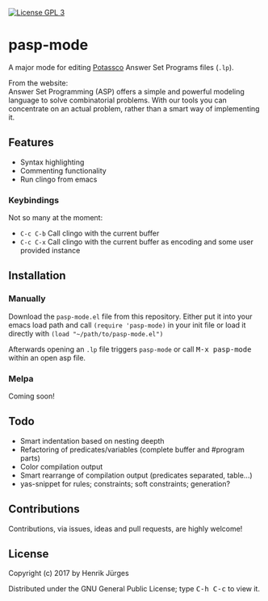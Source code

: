[![License GPL 3][badge-license]][copying]

# pasp-mode

A major mode for editing [Potassco] Answer Set Programs files (`.lp`).  

From the website:  
Answer Set Programming (ASP) offers a simple and powerful modeling language to solve combinatorial problems. With our tools you can concentrate on an actual problem, rather than a smart way of implementing it.

## Features

* Syntax highlighting
* Commenting functionality
* Run clingo from emacs

### Keybindings

Not so many at the moment:
* `C-c C-b` Call clingo with the current buffer
* `C-c C-x` Call clingo with the current buffer as encoding and some user provided instance

## Installation

### Manually

Download the `pasp-mode.el` file from this repository.
Either put it into your emacs load path and call `(require 'pasp-mode)` 
in your init file or load it directly with `(load "~/path/to/pasp-mode.el")`

Afterwards opening an `.lp` file triggers `pasp-mode` or
call <kbd>M-x pasp-mode</kbd> within an open asp file.

### Melpa

Coming soon!

## Todo

- Smart indentation based on nesting deepth
- Refactoring of predicates/variables (complete buffer and #program parts)
- Color compilation output
- Smart rearrange of compilation output (predicates separated, table...) 
- yas-snippet for rules; constraints; soft constraints; generation?

## Contributions

Contributions, via issues, ideas and pull requests, are highly welcome!

## License

Copyright (c) 2017 by Henrik Jürges

Distributed under the GNU General Public License; type <kbd>C-h C-c</kbd> to view it.

[badge-license]: https://img.shields.io/badge/license-GPL_3-green.svg
[COPYING]: http://www.gnu.org/copyleft/gpl.html
[Potassco]: https://potassco.org/
